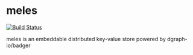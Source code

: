 # meles

[![Build Status](https://travis-ci.com/elliotcourant/meles.svg?branch=master)](https://travis-ci.com/elliotcourant/meles)

meles is an embeddable distributed key-value store powered by dgraph-io/badger
